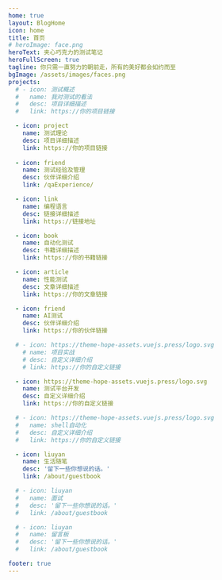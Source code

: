 ```yaml
---
home: true
layout: BlogHome
icon: home
title: 首页
# heroImage: face.png
heroText: 夹心巧克力的测试笔记
heroFullScreen: true
tagline: 你只需一直努力的朝前走，所有的美好都会如约而至
bgImage: /assets/images/faces.png
projects:
  # - icon: 测试概述
  #   name: 我对测试的看法
  #   desc: 项目详细描述
  #   link: https://你的项目链接

  - icon: project
    name: 测试理论
    desc: 项目详细描述
    link: https://你的项目链接
  
  - icon: friend
    name: 测试经验及管理
    desc: 伙伴详细介绍
    link: /qaExperience/

  - icon: link
    name: 编程语言
    desc: 链接详细描述
    link: https://链接地址

  - icon: book
    name: 自动化测试
    desc: 书籍详细描述
    link: https://你的书籍链接

  - icon: article
    name: 性能测试
    desc: 文章详细描述
    link: https://你的文章链接

  - icon: friend
    name: AI测试
    desc: 伙伴详细介绍
    link: https://你的伙伴链接

  # - icon: https://theme-hope-assets.vuejs.press/logo.svg
    # name: 项目实战
    # desc: 自定义详细介绍
    # link: https://你的自定义链接

  - icon: https://theme-hope-assets.vuejs.press/logo.svg
    name: 测试平台开发
    desc: 自定义详细介绍
    link: https://你的自定义链接

  # - icon: https://theme-hope-assets.vuejs.press/logo.svg
  #   name: shell自动化
  #   desc: 自定义详细介绍
  #   link: https://你的自定义链接

  - icon: liuyan
    name: 生活随笔
    desc: '留下一些你想说的话。'
    link: /about/guestbook

  # - icon: liuyan
  #   name: 面试
  #   desc: '留下一些你想说的话。'
  #   link: /about/guestbook

  # - icon: liuyan
  #   name: 留言板
  #   desc: '留下一些你想说的话。'
  #   link: /about/guestbook

footer: true 
---
```


<!-- 相关配置文档请见 [博客主页](https://theme-hope.vuejs.press/zh/guide/blog/home.html)。 -->
